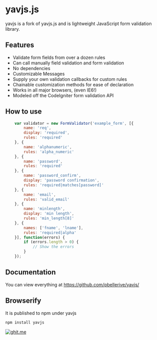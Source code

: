 # yavjs.js

yavjs is a fork of yavjs.js and is lightweight JavaScript form validation library.

## Features

- Validate form fields from over a dozen rules
- Can call manually field validation and form validation
- No dependencies
- Customizable Messages
- Supply your own validation callbacks for custom rules
- Chainable customization methods for ease of declaration
- Works in all major browsers, (even IE6!)
- Modeled off the CodeIgniter form validation API

## How to use

```javascript
    var validator = new FormValidator('example_form', [{
        name: 'req',
        display: 'required',
        rules: 'required'
    }, {
        name: 'alphanumeric',
        rules: 'alpha_numeric'
    }, {
        name: 'password',
        rules: 'required'
    }, {
        name: 'password_confirm',
        display: 'password confirmation',
        rules: 'required|matches[password]'
    }, {
        name: 'email',
        rules: 'valid_email'
    }, {
        name: 'minlength',
        display: 'min length',
        rules: 'min_length[8]'
    }, {
        names: ['fname', 'lname'],
        rules: 'required|alpha'
    }], function(errors) {
        if (errors.length > 0) {
            // Show the errors
        }
    });
```

## Documentation

You can view everything at https://github.com/pbellerive/yavjs/

## Browserify

It is published to npm under yavjs

```
npm install yavjs
```

[![ghit.me](https://ghit.me/badge.svg?repo=rickharrison/yavjs.js)](https://ghit.me/repo/rickharrison/yavjs.js)
